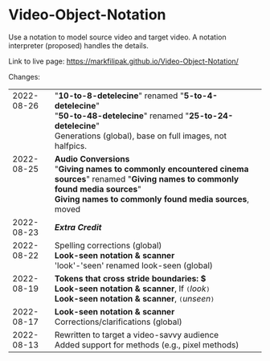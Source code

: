 # Video-Object-Notation
Use a notation to model source video and target video. A notation interpreter (proposed) handles the details.

Link to live page: https://markfilipak.github.io/Video-Object-Notation/

Changes:
<TABLE BORDER=0 CELLSPACING=0 CELLPADDING=0>
<TR><TD style="vertical-align:top">2022-08-26&nbsp;</TD>
    <TD>"<B>10-to-8-detelecine</B>" renamed "<B>5-to-4-detelecine</B>"<BR>
        "<B>50-to-48-detelecine</B>" renamed "<B>25-to-24-detelecine</B>"<BR>
        Generations (global), base on full images, not halfpics.
        </TD></TR>
<TR><TD style="vertical-align:top">2022-08-25&nbsp;</TD>
    <TD><B>Audio Conversions</B><BR>
        "<B>Giving names to commonly encountered cinema sources</B>" renamed "<B>Giving names to commonly found media sources</B>"<BR>
        <B>Giving names to commonly found media sources</B>, moved</TD></TR>
<TR><TD style="vertical-align:top">2022-08-23&nbsp;</TD>
    <TD><B><I>Extra Credit</I></B></TD></TR>
<TR><TD style="vertical-align:top">2022-08-22&nbsp;</TD>
    <TD>Spelling corrections (global)<BR>
        <B>Look-seen notation & scanner</B><BR>
        'look'-'seen' renamed look-seen (global)</TD></TR>
<TR><TD style="vertical-align:top">2022-08-19&nbsp;</TD>
    <TD><B>Tokens that cross stride boundaries: $</B><BR>
        <B>Look-seen notation & scanner</B>, If <TT>(</TT><I>look</I><TT>)</TT><BR>
        <B>Look-seen notation & scanner</B>, <TT>(</TT><I>unseen</I><TT>)</TT></TD></TR>
<TR><TD style="vertical-align:top">2022-08-17&nbsp;</TD>
    <TD><B>Look-seen notation & scanner</B><BR>
        Corrections/clarifications (global)</TD></TR>
<TR><TD style="vertical-align:top">2022-08-13&nbsp;</TD>
    <TD>Rewritten to target a video-savvy audience<BR>
        Added support for methods (e.g., pixel methods)</TD></TR>
</TABLE><BR>
